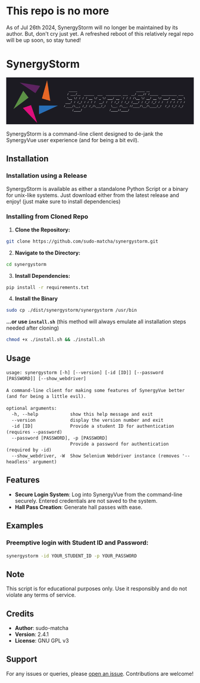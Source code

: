 # This repo is no more
As of Jul 26th 2024, SynergyStorm will no longer be maintained by its author.
But, don't cry just yet. A refreshed reboot of this relatively regal repo will be up soon, so stay tuned!


# SynergyStorm

![SynergyStorm Logo](./synergystorm_logo_banner.png)

SynergyStorm is a command-line client designed to de-jank the SynergyVue user experience (and for being a bit evil).

## Installation

### Installation using a Release

SynergyStorm is available as either a standalone Python Script or a binary for unix-like systems.
Just download either from the latest release and enjoy!
(just make sure to install dependencies)

### Installing from Cloned Repo

1. **Clone the Repository:**

```bash
git clone https://github.com/sudo-matcha/synergystorm.git
```

2. **Navigate to the Directory:**

```bash
cd synergystorm
```

3. **Install Dependencies:**

```bash
pip install -r requirements.txt
```
4. **Install the Binary**

```bash
sudo cp ./dist/synergystorm/synergystorm /usr/bin
```
**...or use `install.sh`** (this method will always emulate all installation steps needed after cloning)
```bash
chmod +x ./install.sh && ./install.sh
```

## Usage

```
usage: synergystorm [-h] [--version] [-id [ID]] [--password [PASSWORD]] [--show_webdriver]

A command-line client for making some features of SynergyVue better (and for being a little evil).

optional arguments:
  -h, --help            show this help message and exit
  --version             display the version number and exit
  -id [ID]              Provide a student ID for authentication (requires --password)
  --password [PASSWORD], -p [PASSWORD]
                        Provide a password for authentication (required by -id)
  --show_webdriver, -W  Show Selenium Webdriver instance (removes '--headless' argument)
```

## Features

- **Secure Login System**: Log into SynergyVue from the command-line securely. Entered credentials are not saved to the system.
- **Hall Pass Creation**: Generate hall passes with ease.

## Examples

### Preemptive login with Student ID and Password:

```bash
synergystorm -id YOUR_STUDENT_ID -p YOUR_PASSWORD
```

## Note

This script is for educational purposes only. Use it responsibly and do not violate any terms of service.

## Credits

- **Author**: sudo-matcha
- **Version**: 2.4.1
- **License**: GNU GPL v3

## Support

For any issues or queries, please [open an issue](https://github.com/sudo-matcha/synergystorm/issues). Contributions are welcome!
